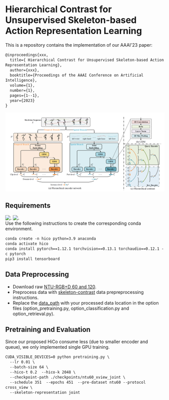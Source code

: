# Hierarchical Contrast for Unsupervised Skeleton-based Action Representation Learning
This is a repository contains the implementation of our AAAI'23 paper:

```
@inproceedings{xxx,
  title={ Hierarchical Contrast for Unsupervised Skeleton-based Action Representation Learning},
  author={xxx},
  booktitle={Proceedings of the AAAI Conference on Artificial Intelligence},
  volume={1},
  number={1},
  pages={1--1},
  year={2023}
}
```
![image](./fig/hico.png)

## Requirements
![.](https://img.shields.io/badge/Python-3.9-yellow) ![.](https://img.shields.io/badge/Pytorch-1.12.1-yellow)  
Use the following instructions to create the corresponding conda environment. 
```
conda create -n hico python=3.9 anaconda
conda activate hico
conda install pytorch==1.12.1 torchvision==0.13.1 torchaudio==0.12.1 -c pytorch
pip3 install tensorboard
```

## Data Preprocessing
- Download raw [NTU-RGB+D 60 and 120](https://github.com/shahroudy/NTURGB-D).
- Preprocess data with [skeleton-contrast](https://github.com/fmthoker/skeleton-contrast) data prepreprocessing instructions.
- Replace the [data_path](https://github.com/HuiGuanLab/HiCo/blob/081f97dd341e6e1a5884d7e75a9189aa233e96a3/options/options_pretraining.py#L17) with your processed data location in the option files (option_pretraining.py, option_classification.py and option_retrieval.py).

## Pretraining and Evaluation
Since our proposed HiCo consume less (due to smaller encoder and queue), we only implemented single GPU training.
```
CUDA_VISIBLE_DEVICES=0 python pretraining.py \
  --lr 0.01 \
  --batch-size 64 \
  --hico-t 0.2  --hico-k 2048 \
  --checkpoint-path ./checkpoints/ntu60_xview_joint \
  --schedule 351  --epochs 451  --pre-dataset ntu60 --protocol cross_view \
  --skeleton-representation joint
```
